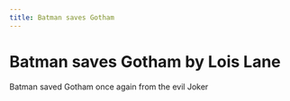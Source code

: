 ```yaml
---
title: Batman saves Gotham
---
```


# Batman saves Gotham by Lois Lane

Batman saved Gotham once again from the evil Joker